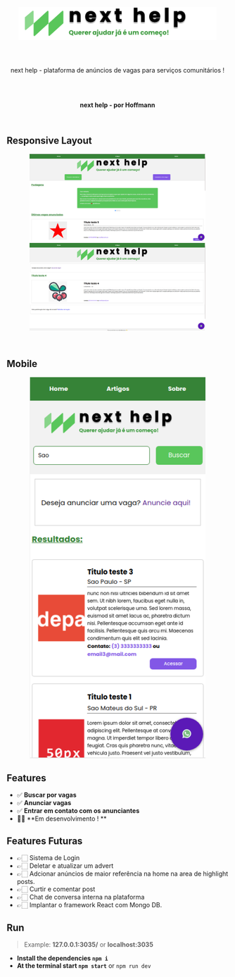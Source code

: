 <h1 align="center">
</br>
  <img src="./public/assets/img/logoComplete.png" width="450">
</br>
</br>
</h1>
<p align="center">next help - plataforma de anúncios de vagas para serviços comunitários ! </p>
</br>
</br>
<p align="center"><strong>next help - por Hoffmann</strong></p>
</br>
<h2>Responsive Layout</h2>
<p align="center" style="object-fit: cover">
  <img src="./src/shots/shotPC-1.png" width=400 title="Login">
  <img src="./src/shots/shotPC-2.png" width=400 title="Login">
</p>
</br>
<h2>Mobile</h2>
<p align="center">
  <img src="./src/shots/shotPhone-1.png" width=400 title="Login">
</p>


## Features
- ✅ **Buscar por vagas**
- ✅ **Anunciar vagas**
- ✅ **Entrar em contato com os anunciantes**
- 👨‍💻 **Em desenvolvimento ! **

## Features Futuras
- 👉🏻 Sistema de Login
- 👉🏻 Deletar e atualizar um advert
- 👉🏻 Adcionar anúncios de maior referência na home na area de highlight posts.
- 👉🏻 Curtir e comentar post
- 👉🏻 Chat de conversa interna na plataforma
- 👉🏻 Implantar o framework React com Mongo DB.

## Run
> Example: **127.0.0.1:3035/** or **localhost:3035**

- **Install the dependencies `npm i`**
- **At the terminal start `npm start`** or `npm run dev`

